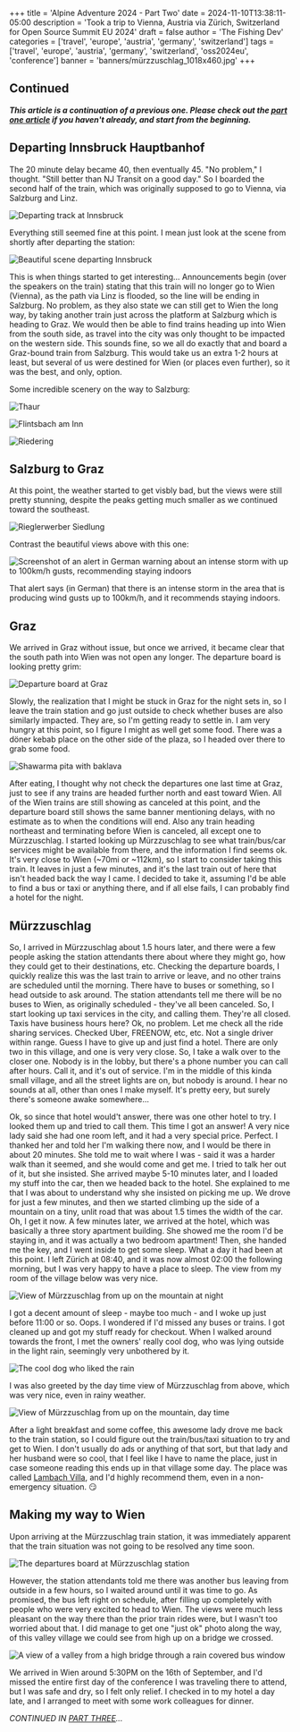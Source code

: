 +++
title = 'Alpine Adventure 2024 - Part Two'
date = 2024-11-10T13:38:11-05:00
description = 'Took a trip to Vienna, Austria via Zürich, Switzerland for Open Source Summit EU 2024'
draft = false
author = 'The Fishing Dev'
categories = ['travel', 'europe', 'austria', 'germany', 'switzerland']
tags = ['travel', 'europe', 'austria', 'germany', 'switzerland', 'oss2024eu', 'conference']
banner = 'banners/mürzzuschlag_1018x460.jpg'
+++

## Continued

**_This article is a continuation of a previous one. Please check out the [part one article](https://thefishing.dev/post/alpine_adventure_2024_-_part_one/) if you haven't already, and start from the beginning._**

## Departing Innsbruck Hauptbanhof

The 20 minute delay became 40, then eventually 45. "No problem," I thought. "Still better than NJ Transit on a good day." So I boarded the second half of the train, which was originally supposed to go to Vienna, via Salzburg and Linz.

![Departing track at Innsbruck](/images/osseu2024/IMG_5133.jpeg)

Everything still seemed fine at this point. I mean just look at the scene from shortly after departing the station:

![Beautiful scene departing Innsbruck](/images/osseu2024/IMG_5145.jpeg)

This is when things started to get interesting... Announcements begin (over the speakers on the train) stating that this train will no longer go to Wien (Vienna), as the path via Linz is flooded, so the line will be ending in Salzburg. No problem, as they also state we can still get to Wien the long way, by taking another train just across the platform at Salzburg which is heading to Graz. We would then be able to find trains heading up into Wien from the south side, as travel into the city was only thought to be impacted on the western side. This sounds fine, so we all do exactly that and board a Graz-bound train from Salzburg. This would take us an extra 1-2 hours at least, but several of us were destined for Wien (or places even further), so it was the best, and only, option.

Some incredible scenery on the way to Salzburg:

![Thaur](/images/osseu2024/IMG_5162.jpeg)

![Flintsbach am Inn](/images/osseu2024/IMG_5168.jpeg)

![Riedering](/images/osseu2024/IMG_5174.jpeg)

## Salzburg to Graz

At this point, the weather started to get visbly bad, but the views were still pretty stunning, despite the peaks getting much smaller as we continued toward the southeast.

![Rieglerwerber Siedlung](/images/osseu2024/IMG_5190.jpeg)

Contrast the beautiful views above with this one:

![Screenshot of an alert in German warning about an intense storm with up to 100km/h gusts, recommending staying indoors](/images/osseu2024/IMG_5198.jpeg)

That alert says (in German) that there is an intense storm in the area that is producing wind gusts up to 100km/h, and it recommends staying indoors.

## Graz

We arrived in Graz without issue, but once we arrived, it became clear that the south path into Wien was not open any longer. The departure board is looking pretty grim:

![Departure board at Graz](/images/osseu2024/IMG_5204.jpeg)

Slowly, the realization that I might be stuck in Graz for the night sets in, so I leave the train station and go just outside to check whether buses are also similarly impacted. They are, so I'm getting ready to settle in. I am very hungry at this point, so I figure I might as well get some food. There was a döner kebab place on the other side of the plaza, so I headed over there to grab some food.

![Shawarma pita with baklava](/images/osseu2024/IMG_5205.jpeg)

After eating, I thought why not check the departures one last time at Graz, just to see if any trains are headed further north and east toward Wien. All of the Wien trains are still showing as canceled at this point, and the departure board still shows the same banner mentioning delays, with no estimate as to when the conditions will end. Also any train heading northeast and terminating before Wien is canceled, all except one to Mürzzuschlag. I started looking up Mürzzuschlag to see what train/bus/car services might be available from there, and the information I find seems ok. It's very close to Wien (~70mi or ~112km), so I start to consider taking this train. It leaves in just a few minutes, and it's the last train out of here that isn't headed back the way I came. I decided to take it, assuming I'd be able to find a bus or taxi or anything there, and if all else fails, I can probably find a hotel for the night.

## Mürzzuschlag

So, I arrived in Mürzzuschlag about 1.5 hours later, and there were a few people asking the station attendants there about where they might go, how they could get to their destinations, etc. Checking the departure boards, I quickly realize this was the last train to arrive or leave, and no other trains are scheduled until the morning. There have to buses or something, so I head outside to ask around. The station attendants tell me there will be no buses to Wien, as originally scheduled - they've all been canceled. So, I start looking up taxi services in the city, and calling them. They're all closed. Taxis have business hours here? Ok, no problem. Let me check all the ride sharing services. Checked Uber, FREENOW, etc, etc. Not a single driver within range. Guess I have to give up and just find a hotel. There are only two in this village, and one is very very close. So, I take a walk over to the closer one. Nobody is in the lobby, but there's a phone number you can call after hours. Call it, and it's out of service. I'm in the middle of this kinda small village, and all the street lights are on, but nobody is around. I hear no sounds at all, other than ones I make myself. It's pretty eery, but surely there's someone awake somewhere...

Ok, so since that hotel would't answer, there was one other hotel to try. I looked them up and tried to call them. This time I got an answer! A very nice lady said she had one room left, and it had a very special price. Perfect. I thanked her and told her I'm walking there now, and I would be there in about 20 minutes. She told me to wait where I was - said it was a harder walk than it seemed, and she would come and get me. I tried to talk her out of it, but she insisted. She arrived maybe 5-10 minutes later, and I loaded my stuff into the car, then we headed back to the hotel. She explained to me that I was about to understand why she insisted on picking me up. We drove for just a few minutes, and then we started climbing up the side of a mountain on a tiny, unlit road that was about 1.5 times the width of the car. Oh, I get it now. A few minutes later, we arrived at the hotel, which was basically a three story apartment building. She showed me the room I'd be staying in, and it was actually a two bedroom apartment! Then, she handed me the key, and I went inside to get some sleep. What a day it had been at this point. I left Zürich at 08:40, and it was now almost 02:00 the following morning, but I was very happy to have a place to sleep. The view from my room of the village below was very nice.

![View of Mürzzuschlag from up on the mountain at night](/images/osseu2024/IMG_5219.jpeg)

I got a decent amount of sleep - maybe too much - and I woke up just before 11:00 or so. Oops. I wondered if I'd missed any buses or trains. I got cleaned up and got my stuff ready for checkout. When I walked around towards the front, I met the owners' really cool dog, who was lying outside in the light rain, seemingly very unbothered by it.

![The cool dog who liked the rain](/images/osseu2024/IMG_5224.jpeg)

I was also greeted by the day time view of Mürzzuschlag from above, which was very nice, even in rainy weather.

![View of Mürzzuschlag from up on the mountain, day time](/images/osseu2024/IMG_5226.jpeg)

After a light breakfast and some coffee, this awesome lady drove me back to the train station, so I could figure out the train/bus/taxi situation to try and get to Wien. I don't usually do ads or anything of that sort, but that lady and her husband were so cool, that I feel like I have to name the place, just in case someone reading this ends up in that village some day. The place was called [Lambach Villa](https://lambachvilla.at/), and I'd highly recommend them, even in a non-emergency situation. 😏

## Making my way to Wien

Upon arriving at the Mürzzuschlag train station, it was immediately apparent that the train situation was not going to be resolved any time soon.

![The departures board at Mürzzuschlag station](/images/osseu2024/IMG_5233.jpeg)

However, the station attendants told me there was another bus leaving from outside in a few hours, so I waited around until it was time to go. As promised, the bus left right on schedule, after filling up completely with people who were very excited to head to Wien. The views were much less pleasant on the way there than the prior train rides were, but I wasn't too worried about that. I did manage to get one "just ok" photo along the way, of this valley village we could see from high up on a bridge we crossed.

![A view of a valley from a high bridge through a rain covered bus window](/images/osseu2024/IMG_5238.jpeg)

We arrived in Wien around 5:30PM on the 16th of September, and I'd missed the entire first day of the conference I was traveling there to attend, but I was safe and dry, so I felt only relief. I checked in to my hotel a day late, and I arranged to meet with some work colleagues for dinner.

_CONTINUED IN [PART THREE](https://thefishing.dev/post/alpine_adventure_2024_-_part_three/)..._
